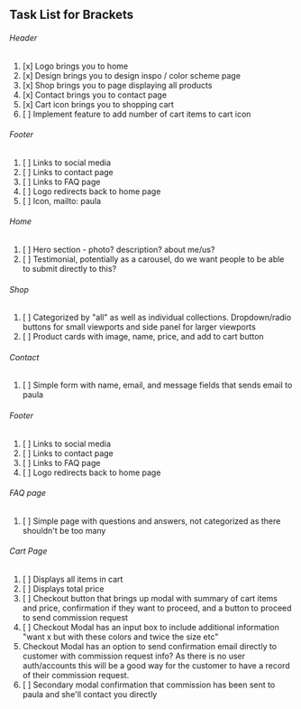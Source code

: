 ## Task List for Brackets

###### Header

1. [x] Logo brings you to home
2. [x] Design brings you to design inspo / color scheme page
3. [x] Shop brings you to page displaying all products
4. [x] Contact brings you to contact page
5. [x] Cart icon brings you to shopping cart
6. [ ] Implement feature to add number of cart items to cart icon


###### Footer

1. [ ]  Links to social media
2. [ ]  Links to contact page
3. [ ]  Links to FAQ page
4. [ ]  Logo redirects back to home page
5. [ ]  Icon, mailto: paula

###### Home

1. [ ]  Hero section - photo? description? about me/us?
2. [ ]  Testimonial, potentially as a carousel, do we want people to be able to submit directly to this? 

###### Shop

1. [ ]  Categorized by "all" as well as individual collections. Dropdown/radio buttons for small viewports and side panel for larger viewports
2. [ ]  Product cards with image, name, price, and add to cart button

###### Contact

1. [ ]  Simple form with name, email, and message fields that sends email to paula

###### Footer

1. [ ]  Links to social media
2. [ ]  Links to contact page
3. [ ]  Links to FAQ page
4. [ ]  Logo redirects back to home page

###### FAQ page

1. [ ]  Simple page with questions and answers, not categorized as there shouldn't be too many

###### Cart Page

1. [ ]  Displays all items in cart
2. [ ]  Displays total price
3. [ ]  Checkout button that brings up modal with summary of cart items and price, confirmation if they want to proceed, and a button to proceed to send commission request
4. [ ]  Checkout Modal has an input box to include additional information "want x but with these colors and twice the size etc" 
5. Checkout Modal has an option to send confirmation email directly to customer with commission request info? As there is no user auth/accounts this will be a good way for the customer to have a record of their commission request.
5. [ ]  Secondary modal confirmation that commission has been sent to paula and she'll contact you directly